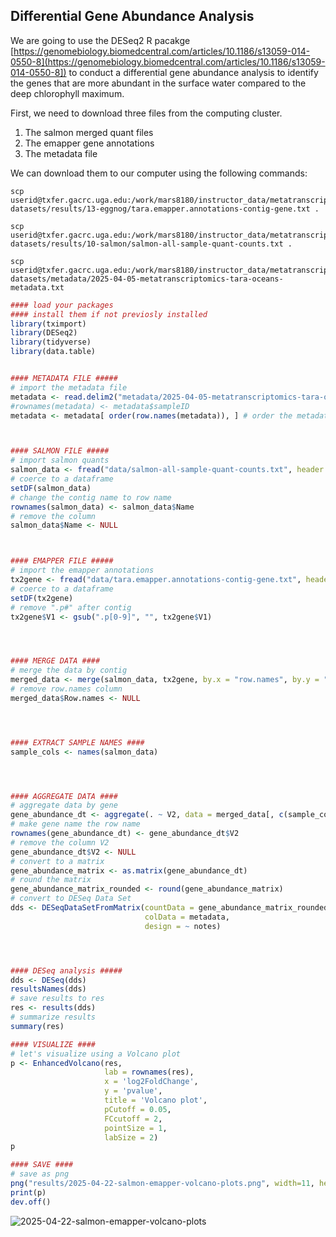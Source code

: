 ## Differential Gene Abundance Analysis
We are going to use the DESeq2 R pacakge [https://genomebiology.biomedcentral.com/articles/10.1186/s13059-014-0550-8](https://genomebiology.biomedcentral.com/articles/10.1186/s13059-014-0550-8]) to conduct a differential gene abundance analysis to identify the genes that are more abundant in the surface water compared to the deep chlorophyll maximum. 

First, we need to download three files from the computing cluster.

1. The salmon merged quant files
2. The emapper gene annotations
3. The metadata file

We can download them to our computer using the following commands:

```
scp userid@txfer.gacrc.uga.edu:/work/mars8180/instructor_data/metatranscriptome-datasets/results/13-eggnog/tara.emapper.annotations-contig-gene.txt .

scp userid@txfer.gacrc.uga.edu:/work/mars8180/instructor_data/metatranscriptome-datasets/results/10-salmon/salmon-all-sample-quant-counts.txt .

scp userid@txfer.gacrc.uga.edu:/work/mars8180/instructor_data/metatranscriptome-datasets/metadata/2025-04-05-metatranscriptomics-tara-oceans-metadata.txt
```

```r
#### load your packages 
#### install them if not previosly installed
library(tximport)
library(DESeq2)
library(tidyverse)
library(data.table)


#### METADATA FILE #####
# import the metadata file
metadata <- read.delim2("metadata/2025-04-05-metatranscriptomics-tara-oceans-metadata.txt", row.names = 1)
#rownames(metadata) <- metadata$sampleID
metadata <- metadata[ order(row.names(metadata)), ] # order the metadata file based on the row name



#### SALMON FILE ##### 
# import salmon quants
salmon_data <- fread("data/salmon-all-sample-quant-counts.txt", header = T)
# coerce to a dataframe
setDF(salmon_data) 
# change the contig name to row name
rownames(salmon_data) <- salmon_data$Name
# remove the column 
salmon_data$Name <- NULL 



#### EMAPPER FILE #####
# import the emapper annotations
tx2gene <- fread("data/tara.emapper.annotations-contig-gene.txt", header = F, skip = 5)
# coerce to a dataframe
setDF(tx2gene)
# remove ".p#" after contig
tx2gene$V1 <- gsub(".p[0-9]", "", tx2gene$V1)




#### MERGE DATA ####
# merge the data by contig
merged_data <- merge(salmon_data, tx2gene, by.x = "row.names", by.y = "V1")
# remove row.names column
merged_data$Row.names <- NULL




#### EXTRACT SAMPLE NAMES ####
sample_cols <- names(salmon_data)




#### AGGREGATE DATA ####
# aggregate data by gene 
gene_abundance_dt <- aggregate(. ~ V2, data = merged_data[, c(sample_cols, "V2")], FUN = sum)
# make gene name the row name
rownames(gene_abundance_dt) <- gene_abundance_dt$V2
# remove the column V2
gene_abundance_dt$V2 <- NULL
# convert to a matrix 
gene_abundance_matrix <- as.matrix(gene_abundance_dt)
# round the matrix 
gene_abundance_matrix_rounded <- round(gene_abundance_matrix)
# convert to DESeq Data Set 
dds <- DESeqDataSetFromMatrix(countData = gene_abundance_matrix_rounded,
                              colData = metadata,
                              design = ~ notes)




#### DESeq analysis #####
dds <- DESeq(dds)
resultsNames(dds)
# save results to res
res <- results(dds)
# summarize results 
summary(res)

#### VISUALIZE ####
# let's visualize using a Volcano plot
p <- EnhancedVolcano(res,
                     lab = rownames(res),
                     x = 'log2FoldChange',
                     y = 'pvalue',
                     title = 'Volcano plot',
                     pCutoff = 0.05,
                     FCcutoff = 2,
                     pointSize = 1,
                     labSize = 2)
p

#### SAVE ####
# save as png
png("results/2025-04-22-salmon-emapper-volcano-plots.png", width=11, height=8.5, units = "in", res = 300)
print(p)
dev.off()
```
![2025-04-22-salmon-emapper-volcano-plots](https://github.com/user-attachments/assets/46e08793-2040-44d1-b90b-f01a96213525)

